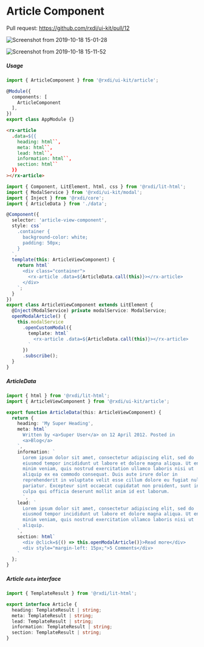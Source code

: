 
# Article Component

Pull request: https://github.com/rxdi/ui-kit/pull/12

![Screenshot from 2019-10-18 15-01-28](https://user-images.githubusercontent.com/19847933/67092730-a5d53280-f1b8-11e9-9273-818fd11bf1d8.png)

![Screenshot from 2019-10-18 15-11-52](https://user-images.githubusercontent.com/19847933/67093856-2b59e200-f1bb-11e9-8961-a1de4d08ba85.png)

##### Usage

```typescript
import { ArticleComponent } from '@rxdi/ui-kit/article';

@Module({
  components: [
    ArticleComponent
  ],
})
export class AppModule {}
```

```html
<rx-article
  .data=${{
    heading: html``,
    meta: html``,
    lead: html``,
    information: html``,
    section: html``
  }}
></rx-article>
```

```typescript
import { Component, LitElement, html, css } from '@rxdi/lit-html';
import { ModalService } from '@rxdi/ui-kit/modal';
import { Inject } from '@rxdi/core';
import { ArticleData } from './data';

@Component({
  selector: 'article-view-component',
  style: css`
    .container {
      background-color: white;
      padding: 50px;
    }
  `,
  template(this: ArticleViewComponent) {
    return html`
      <div class="container">
        <rx-article .data=${ArticleData.call(this)}></rx-article>
      </div>
    `;
  }
})
export class ArticleViewComponent extends LitElement {
  @Inject(ModalService) private modalService: ModalService;
  openModalArticle() {
    this.modalService
      .openCustomModal({
        template: html`
          <rx-article .data=${ArticleData.call(this)}></rx-article>
        `
      })
      .subscribe();
  }
}
```

##### ArticleData

```typescript
import { html } from '@rxdi/lit-html';
import { ArticleViewComponent } from '@rxdi/ui-kit/article';

export function ArticleData(this: ArticleViewComponent) {
  return {
    heading: 'My Super Heading',
    meta: html`
      Written by <a>Super User</a> on 12 April 2012. Posted in
      <a>Blog</a>
    `,
    information: `
      Lorem ipsum dolor sit amet, consectetur adipiscing elit, sed do
      eiusmod tempor incididunt ut labore et dolore magna aliqua. Ut enim ad
      minim veniam, quis nostrud exercitation ullamco laboris nisi ut
      aliquip ex ea commodo consequat. Duis aute irure dolor in
      reprehenderit in voluptate velit esse cillum dolore eu fugiat nulla
      pariatur. Excepteur sint occaecat cupidatat non proident, sunt in
      culpa qui officia deserunt mollit anim id est laborum.
      `,
    lead: `
      Lorem ipsum dolor sit amet, consectetur adipiscing elit, sed do
      eiusmod tempor incididunt ut labore et dolore magna aliqua. Ut enim ad
      minim veniam, quis nostrud exercitation ullamco laboris nisi ut
      aliquip.
    `,
    section: html`
      <div @click=${() => this.openModalArticle()}>Read more</div>
      <div style="margin-left: 15px;">5 Comments</div>
    `
  };
}
```


##### Article `data` interface

```typescript
import { TemplateResult } from '@rxdi/lit-html';

export interface Article {
  heading: TemplateResult | string;
  meta: TemplateResult | string;
  lead: TemplateResult | string;
  information: TemplateResult | string;
  section: TemplateResult | string;
}
```